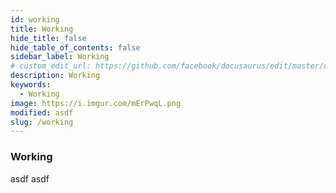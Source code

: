 ```yaml
---
id: working
title: Working
hide_title: false
hide_table_of_contents: false
sidebar_label: Working
# custom_edit_url: https://github.com/facebook/docusaurus/edit/master/docs/api-doc-markdown.md
description: Working
keywords:
  - Working
image: https://i.imgur.com/mErPwqL.png
modified: asdf
slug: /working
---
```


### Working
asdf
asdf